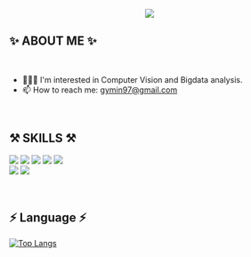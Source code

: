 <p align="center">
  <img src="https://capsule-render.vercel.app/api?type=transparent&fontColor=8b00ff&height=150&section=header&text=GyeongminKim &fontSize=70" />
</p>

## ✨  ABOUT ME ✨

<br/>

- 👩🏻‍💻 I'm interested in Computer Vision and Bigdata analysis.        
- 📫 How to reach me: gymin97@gmail.com 

<br/>


## ⚒  SKILLS ⚒

<p>
<img src="https://img.shields.io/badge/python-3670A0?style=for-the-badge&logo=python&logoColor=ffdd54"/>    
<img src="https://img.shields.io/badge/TensorFlow-%23FF6F00.svg?style=for-the-badge&logo=TensorFlow&logoColor=white"/>
<img src="https://img.shields.io/badge/Keras-%23D00000.svg?style=for-the-badge&logo=Keras&logoColor=white"/>
<img src="https://img.shields.io/badge/numpy-%23013243.svg?style=for-the-badge&logo=numpy&logoColor=white"/>
<img src="https://img.shields.io/badge/pandas-%23150458.svg?style=for-the-badge&logo=pandas&logoColor=white"/>
  
<br/>
<img src="https://img.shields.io/badge/Linux-FCC624?style=for-the-badge&logo=linux&logoColor=black"/>
<img src="https://img.shields.io/badge/Windows-0078D6?style=for-the-badge&logo=windows&logoColor=white"/>

</p>
<br/>

## ⚡️ Language ⚡️

[![Top Langs](https://github-readme-stats.vercel.app/api/top-langs/?username=gymin97&layout=compact)](https://github.com/gymin97)

<br/>

